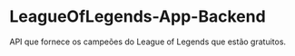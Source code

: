 # LeagueOfLegends-App-Backend
API que fornece os campeões do League of Legends que estão gratuitos. 
